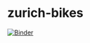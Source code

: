 # zurich-bikes
[![Binder](https://mybinder.org/badge.svg)](https://mybinder.org/v2/gh/SDEagle/zurich-bikes/master?urlpath=%2Flab)
